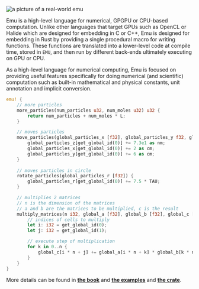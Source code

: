 <!--![a picture of a real-world emu](https://i.imgur.com/jraDjSK.jpg)-->
![a picture of a real-world emu](https://i.imgur.com/8CeUiar.jpg)

Emu is a high-level language for numerical, GPGPU or CPU-based computation. Unlike other languages that target GPUs such as OpenCL or Halide which are designed for embedding in C or C++, Emu is designed for embedding in Rust by providing a single procedural macro for writing functions. <!--(As of now, these functions get automatically translated to clean, compact OpenCL code at compile time and stored in the `EMU` global constant, which can then be run using any binding to OpenCL such as [`ocl`](https://github.com/cogciprocate/ocl) or [`rust-opencl`](https://github.com/luqmana/rust-opencl).--> These functions are translated into a lower-level code at compile time, stored in `EMU`, and then run by different back-ends ultimately executing on GPU or CPU.

As a high-level language for numerical computing, Emu is focused on providing useful features specifically for doing numerical (and scientific) computation such as built-in mathematical and physical constants, unit annotation and implicit conversion.
```rust
emu! {
	// more particles
	more_particles(num_particles u32, num_moles u32) u32 {
		return num_particles + num_moles * L;
	}

	// moves particles
	move_particles(global_particles_x [f32], global_particles_y f32, global_particles_z f32) {
		global_particles_z[get_global_id(0)] += 7.3e1 as nm;
		global_particles_x[get_global_id(0)] += 2 as cm;
		global_particles_y[get_global_id(0)] += 6 as cm;
	}
	
	// moves particles in circle
	rotate_particles(global_particles_r [f32]) {
		global_particles_r[get_global_id(0)] += 7.5 * TAU;
	}

	// multiplies 2 matrices
	// n is the dimension of the matrices
	// a and b are the matrices to be multiplied, c is the result
	multiply_matrices(n i32, global_a [f32], global_b [f32], global_c [f32]) {
		// indices of cells to multiply
		let i: i32 = get_global_id(0);
		let j: i32 = get_global_id(1);

		// execute step of multiplication
		for k in 0..n {
			global_c[i * n + j] += global_a[i * n + k] * global_b[k * n + j];
		}
	}
}
```
 More details can be found in [**the book**](https://github.com/calebwin/emu/tree/master/book) and [**the examples**](https://github.com/calebwin/emu/tree/master/examples) and [**the crate**](https://crates.io/crates/em).
